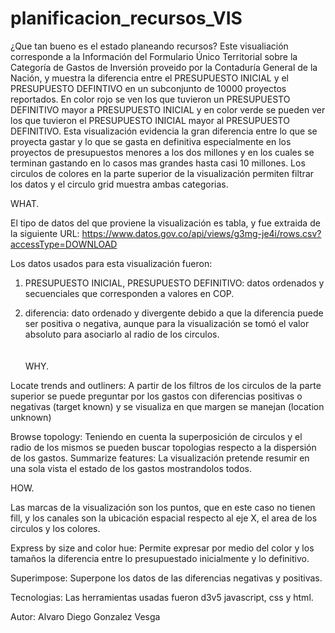 # planificacion_recursos_VIS

¿Que tan bueno es el estado planeando recursos?
  Este visualiación corresponde a la Información del Formulario Único Territorial sobre la Categoría de Gastos de Inversión proveido por la Contaduría General de la Nación, y muestra la diferencia entre el PRESUPUESTO INICIAL y el PRESUPUESTO DEFINTIVO en un subconjunto de 10000 proyectos reportados. En color rojo se ven los que tuvieron un PRESUPUESTO DEFINITIVO mayor a PRESUPUESTO INICIAL y en color verde se pueden ver los que tuvieron el PRESUPUESTO INICIAL mayor al PRESUPUESTO DEFINITIVO. Esta visualización evidencia la gran diferencia entre lo que se proyecta gastar y lo que se gasta en definitiva especialmente en los proyectos de presupuestos menores a los dos millones y en los cuales se terminan gastando en lo casos mas grandes hasta casi 10 millones.
  Los circulos de colores en la parte superior de la visualización permiten filtrar los datos y el circulo grid muestra ambas categorias.

  WHAT.
 
  El tipo de datos del que proviene la visualización es tabla, y fue extraida de la siguiente URL: https://www.datos.gov.co/api/views/g3mg-je4i/rows.csv?accessType=DOWNLOAD
  
  Los datos usados para esta visualización fueron:
 
  1. PRESUPUESTO INICIAL, PRESUPUESTO DEFINITIVO: datos ordenados y secuenciales que corresponden a valores en COP.
  
  2. diferencia: dato ordenado y divergente debido a que la diferencia puede ser positiva o negativa, aunque para la visualización se tomó el valor absoluto para asociarlo al radio de los circulos.
  <br><br><br>
  WHY.
  
  Locate trends and outliners: A partir de los filtros de los circulos de la parte superior se puede preguntar por los gastos con diferencias positivas o negativas (target known) y se visualiza en que margen se manejan (location unknown)
 
  Browse topology: Teniendo en cuenta la superposición de circulos y el radio de los mismos se pueden buscar topologias respecto a la dispersión de los gastos.
  Summarize features: La visualización pretende resumir en una sola vista el estado de los gastos mostrandolos todos.

  HOW.
  
  Las marcas de la visualización son los puntos, que en este caso no tienen fill, y los canales son la ubicación espacial respecto al eje X, el area de los circulos y los colores.
 
  Express by size and color hue: Permite expresar por medio del color y los tamaños la diferencia entre lo presupuestado inicialmente y lo definitivo.
 
  Superimpose: Superpone los datos de las diferencias negativas y positivas.
  
  Tecnologias: Las herramientas usadas fueron d3v5 javascript, css y html.
  
  Autor: Alvaro Diego Gonzalez Vesga
